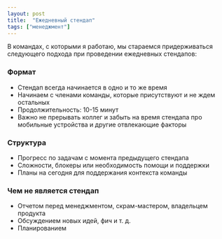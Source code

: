 ```yaml
---
layout: post
title:  "Ежедневный стендап"
tags: ["менеджмент"]
---
```


В командах, с которыми я работаю, мы стараемся придерживаться следующего подхода при проведении ежедневных стендапов:

### Формат

- Стендап всегда начинается в одно и то же время
- Начинаем с членами команды, которые присутствуют и не ждем остальных
- Продолжительность: 10-15 минут
- Важно не прерывать коллег и забыть на время стендапа про мобильные устройства и другие отвлекающие факторы

### Структура

- Прогресс по задачам с момента предыдущего стендапа
- Сложности, блокеры или необходимость помощи и поддержки
- Планы на сегодня для поддержания контекста команды

### Чем не является стендап

- Отчетом перед менеджментом, скрам-мастером, владельцем продукта
- Обсуждением новых идей, фич и т. д.
- Планированием
